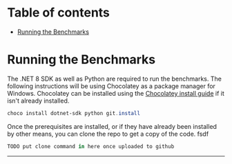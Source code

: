 <!--

TODO remove global.json
TODO write summary
TODO write c# guide on installing requirements, and running the benchmark
TODO Run benchmarks against other versions of dotnet.  Try ReadyToRun and AOT as well
TODO write benchmark results that I got, and include my methodology

https://github.com/R3dByt3/SatisfactorySaveNet
https://github.com/GreyHak/sat_sav_parse

-->



# Table of contents

- [Running the Benchmarks](#running-the-benchmarks)


# Running the Benchmarks

The .NET 8 SDK as well as Python are required to run the benchmarks.  The following instructions will be using Chocolatey as a package manager for Windows.  Chocolatey can be installed using the [Chocolatey install guide](https://chocolatey.org/install#individual) if it isn't already installed.

```powershell
choco install dotnet-sdk python git.install
```

Once the prerequisites are installed, or if they have already been installed by other means, you can clone the repo to get a copy of the code.
fsdf

<!-- TODO Fill out this command when uploaded to github-->
```powershell
TODO put clone command in here once uploaded to github
```

---

